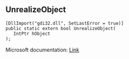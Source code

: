## UnrealizeObject

```
[DllImport("gdi32.dll", SetLastError = true)]
public static extern bool UnrealizeObject(
   IntPtr hObject
);
```

Microsoft documentation: [Link](https://docs.microsoft.com/en-us/windows/win32/api/wingdi/nf-wingdi-unrealizeobject)

